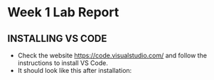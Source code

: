 # Week 1 Lab Report
## INSTALLING VS CODE
* Check the website https://code.visualstudio.com/ and follow the instructions to install VS Code.
* It should look like this after installation:

